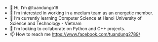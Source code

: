 - 👋 Hi, I’m @tuandungo19
- 👀 I’m interested in working in a medium team as an energetic member.
- 🌱 I’m currently learning Computer Science at Hanoi University of Science and Technology - Vietnam
- 💞️ I’m looking to collaborate on Python and C++ projects.
- 📫 How to reach me https://www.facebook.com/tuandung2789/

<!---
tuandungo19/tuandungo19 is a ✨ special ✨ repository because its `README.md` (this file) appears on your GitHub profile.
You can click the Preview link to take a look at your changes.
--->
